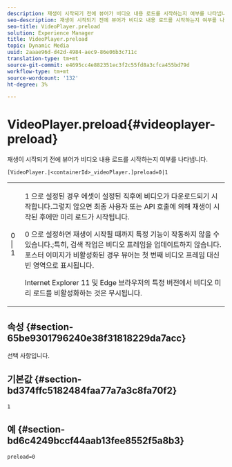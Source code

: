 ```yaml
---
description: 재생이 시작되기 전에 뷰어가 비디오 내용 로드를 시작하는지 여부를 나타냅니다.
seo-description: 재생이 시작되기 전에 뷰어가 비디오 내용 로드를 시작하는지 여부를 나타냅니다.
seo-title: VideoPlayer.preload
solution: Experience Manager
title: VideoPlayer.preload
topic: Dynamic Media
uuid: 2aaae96d-d42d-4984-aec9-86e06b3c711c
translation-type: tm+mt
source-git-commit: e4695cc4e882351ec3f2c55fd8a3cfca455bd79d
workflow-type: tm+mt
source-wordcount: '132'
ht-degree: 3%

---
```



# VideoPlayer.preload{#videoplayer-preload}

재생이 시작되기 전에 뷰어가 비디오 내용 로드를 시작하는지 여부를 나타냅니다.

`[VideoPlayer.|<containerId>_videoPlayer.]preload=0|1`

<table id="table_AE7AAFA9B4374E31B51D06511EB96401"> 
 <tbody> 
  <tr> 
   <td colname="col1"> <p> <span class="codeph"> 0 | 1 </span> </p> </td> 
   <td colname="col2"> <p> <span class="codeph"> 1 </span>으로 설정된 경우 에셋이 설정된 직후에 비디오가 다운로드되기 시작합니다.그렇지 않으면 최종 사용자 또는 API 호출에 의해 재생이 시작된 후에만 미리 로드가 시작됩니다. </p> <p><span class="codeph"> 0 </span>으로 설정하면 재생이 시작될 때까지 특정 기능이 작동하지 않을 수 있습니다.;특히, 검색 작업은 비디오 프레임을 업데이트하지 않습니다. 포스터 이미지가 비활성화된 경우 뷰어는 첫 번째 비디오 프레임 대신 빈 영역으로 표시됩니다. </p> <p>Internet Explorer 11 및 Edge 브라우저의 특정 버전에서 비디오 미리 로드를 비활성화하는 것은 무시됩니다. </p> </td> 
  </tr> 
 </tbody> 
</table>

## 속성 {#section-65be9301796240e38f31818229da7acc}

선택 사항입니다.

## 기본값 {#section-bd374ffc5182484faa77a7a3c8fa70f2}

`1`

## 예 {#section-bd6c4249bccf44aab13fee8552f5a8b3}

`preload=0`
